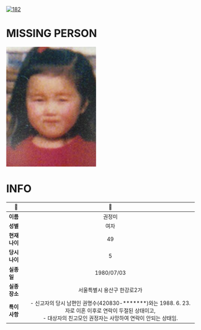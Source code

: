 [![182](https://img.shields.io/badge/%EC%8B%A4%EC%A2%85%EC%8B%A0%EA%B3%A0%EB%8A%94%20%EA%B5%AD%EB%B2%88%EC%97%86%EC%9D%B4-182-blue)](http://safe182.go.kr/index.do)

# MISSING PERSON

<img src="./missing_person.jpg">

# INFO

|🔑|💎|
|--|:--:|
|**이름**|권정미|
|**성별**|여자|
|**현재 나이**|49|
|**당시 나이**|5|
|**실종일**|1980/07/03|
|**실종 장소**|서울특별시 용산구 한강로2가 |
|**특이사항**|- 신고자의 당시 남편인 권명수(420830-*******)와는 1988. 6. 23.자로 이혼 이후로 연락이 두절된 상태이고,</br>- 대상자의 친고모인 권정자는 사망하여 연락이 안되는 상태임.|
